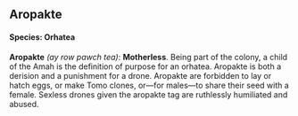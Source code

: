 ## Aropakte
#### Species: Orhatea

**Aropakte** *(ay row pawch tea)*: **Motherless**. Being part of the colony, a child of the Amah is the definition of purpose for an orhatea. Aropakte is both a derision and a punishment for a drone. Aropakte are forbidden to lay or hatch eggs, or make Tomo clones, or—for males—to share their seed with a female. Sexless drones given the aropakte tag are ruthlessly humiliated and abused.

